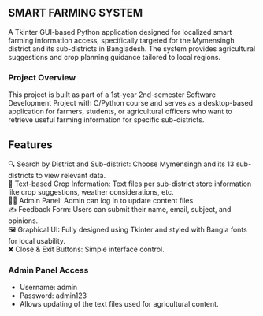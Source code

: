 ## SMART FARMING SYSTEM
A Tkinter GUI-based Python application designed for localized smart farming information access, specifically targeted for the Mymensingh district and its sub-districts in Bangladesh. The system provides agricultural suggestions and crop planning guidance tailored to local regions.

### Project Overview
This project is built as part of a 1st-year 2nd-semester Software Development Project with C/Python course and serves as a desktop-based application for farmers, students, or agricultural officers who want to retrieve useful farming information for specific sub-districts.

## Features
🔍 Search by District and Sub-district: Choose Mymensingh and its 13 sub-districts to view relevant data.</br>
📄 Text-based Crop Information: Text files per sub-district store information like crop suggestions, weather considerations, etc.</br>
🧑‍💼 Admin Panel: Admin can log in to update content files.</br>
✍️ Feedback Form: Users can submit their name, email, subject, and opinions.</br>
🖼️ Graphical UI: Fully designed using Tkinter and styled with Bangla fonts for local usability.</br>
❌ Close & Exit Buttons: Simple interface control.</br>

### Admin Panel Access
- Username: admin
- Password: admin123
- Allows updating of the text files used for agricultural content.
